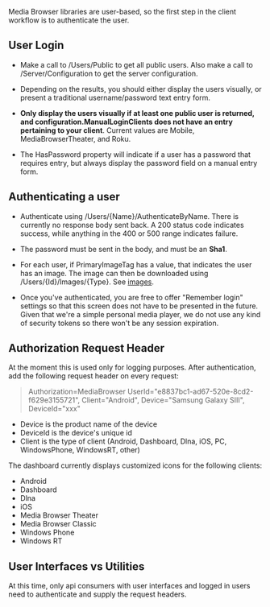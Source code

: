 Media Browser libraries are user-based, so the first step in the client workflow is to authenticate the user.

## User Login

* Make a call to /Users/Public to get all public users. Also make a call to /Server/Configuration to get the server configuration.

* Depending on the results, you should either display the users visually, or present a traditional username/password text entry form.

* **Only display the users visually if at least one public user is returned, and configuration.ManualLoginClients does not have an entry pertaining to your client**. Current values are Mobile, MediaBrowserTheater, and Roku.

* The HasPassword property will indicate if a user has a password that requires entry, but always display the password field on a manual entry form.

## Authenticating a user

* Authenticate using /Users/{Name}/AuthenticateByName. There is currently no response body sent back. A 200 status code indicates success, while anything in the 400 or 500 range indicates failure.

* The password must be sent in the body, and must be an **Sha1**.

* For each user, if PrimaryImageTag has a value, that indicates the user has an image. The image can then be downloaded using /Users/{Id}/Images/{Type}. See [images](https://github.com/MediaBrowser/MediaBrowser/wiki/Images).

* Once you've authenticated, you are free to offer "Remember login" settings so that this screen does not have to be presented in the future. Given that we're a simple personal media player, we do not use any kind of security tokens so there won't be any session expiration.

## Authorization Request Header

At the moment this is used only for logging purposes. After authentication, add the following request header on every request:

> Authorization=MediaBrowser UserId="e8837bc1-ad67-520e-8cd2-f629e3155721", Client="Android", Device="Samsung Galaxy SIII", DeviceId="xxx"

* Device is the product name of the device
* DeviceId is the device's unique id
* Client is the type of client (Android, Dashboard, Dlna, iOS, PC, WindowsPhone, WindowsRT, other)

The dashboard currently displays customized icons for the following clients:

* Android
* Dashboard
* Dlna
* iOS
* Media Browser Theater
* Media Browser Classic
* Windows Phone
* Windows RT

## User Interfaces vs Utilities
At this time, only api consumers with user interfaces and logged in users need to authenticate and supply the request headers.